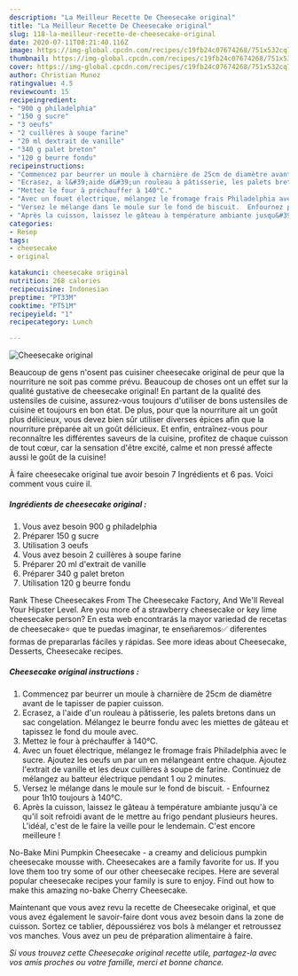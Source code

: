 ```yaml
---
description: "La Meilleur Recette De Cheesecake original"
title: "La Meilleur Recette De Cheesecake original"
slug: 118-la-meilleur-recette-de-cheesecake-original
date: 2020-07-11T08:21:40.116Z
image: https://img-global.cpcdn.com/recipes/c19fb24c07674268/751x532cq70/cheesecake-original-photo-principale-de-la-recette.jpg
thumbnail: https://img-global.cpcdn.com/recipes/c19fb24c07674268/751x532cq70/cheesecake-original-photo-principale-de-la-recette.jpg
cover: https://img-global.cpcdn.com/recipes/c19fb24c07674268/751x532cq70/cheesecake-original-photo-principale-de-la-recette.jpg
author: Christian Munoz
ratingvalue: 4.5
reviewcount: 15
recipeingredient:
- "900 g philadelphia"
- "150 g sucre"
- "3 oeufs"
- "2 cuillères à soupe farine"
- "20 ml dextrait de vanille"
- "340 g palet breton"
- "120 g beurre fondu"
recipeinstructions:
- "Commencez par beurrer un moule à charnière de 25cm de diamètre avant de le tapisser de papier cuisson."
- "Ecrasez, a l&#39;aide d&#39;un rouleau à pâtisserie, les palets bretons dans un sac congelation. Mélangez le beurre fondu avec les miettes de gâteau et tapissez le fond du moule avec."
- "Mettez le four à préchauffer à 140°C."
- "Avec un fouet électrique, mélangez le fromage frais Philadelphia avec le sucre. Ajoutez les oeufs un par un en mélangeant entre chaque. Ajoutez l&#39;extrait de vanille et les deux cuillères à soupe de farine. Continuez de mélangez au batteur électrique pendant 1 ou 2 minutes."
- "Versez le mélange dans le moule sur le fond de biscuit.  Enfournez pour 1h10 toujours à 140°C."
- "Après la cuisson, laissez le gâteau à température ambiante jusqu&#39;à ce qu&#39;il soit refroidi avant de le mettre au frigo pendant plusieurs heures. L&#39;idéal, c&#39;est de le faire la veille pour le lendemain. C&#39;est encore meilleure !"
categories:
- Resep
tags:
- cheesecake
- original

katakunci: cheesecake original 
nutrition: 268 calories
recipecuisine: Indonesian
preptime: "PT33M"
cooktime: "PT51M"
recipeyield: "1"
recipecategory: Lunch

---
```



![Cheesecake original](https://img-global.cpcdn.com/recipes/c19fb24c07674268/751x532cq70/cheesecake-original-photo-principale-de-la-recette.jpg)

Beaucoup de gens n'osent pas cuisiner cheesecake original de peur que la nourriture ne soit pas comme prévu. Beaucoup de choses ont un effet sur la qualité gustative de cheesecake original! En partant de la qualité des ustensiles de cuisine, assurez-vous toujours d'utiliser de bons ustensiles de cuisine et toujours en bon état. De plus, pour que la nourriture ait un goût plus délicieux, vous devez bien sûr utiliser diverses épices afin que la nourriture préparée ait un goût délicieux. Et enfin, entraînez-vous pour reconnaître les différentes saveurs de la cuisine, profitez de chaque cuisson de tout cœur, car la sensation d'être excité, calme et non pressé affecte aussi le goût de la cuisine!

<!--inarticleads1-->

À faire cheesecake original tue avoir besoin 7 Ingrédients et 6 pas. Voici comment vous cuire il.

##### Ingrédients de cheesecake original :

1. Vous avez besoin 900 g philadelphia
1. Préparer 150 g sucre
1. Utilisation 3 oeufs
1. Vous avez besoin 2 cuillères à soupe farine
1. Préparer 20 ml d&#39;extrait de vanille
1. Préparer 340 g palet breton
1. Utilisation 120 g beurre fondu


Rank These Cheesecakes From The Cheesecake Factory, And We&#39;ll Reveal Your Hipster Level. Are you more of a strawberry cheesecake or key lime cheesecake person? En esta web encontrarás la mayor variedad de recetas de cheesecake⭐ que te puedas imaginar, te enseñaremos✅ diferentes formas de prepararlas fáciles y rápidas. See more ideas about Cheesecake, Desserts, Cheesecake recipes. 

<!--inarticleads2-->

##### Cheesecake original instructions :

1. Commencez par beurrer un moule à charnière de 25cm de diamètre avant de le tapisser de papier cuisson.
1. Ecrasez, a l&#39;aide d&#39;un rouleau à pâtisserie, les palets bretons dans un sac congelation. Mélangez le beurre fondu avec les miettes de gâteau et tapissez le fond du moule avec.
1. Mettez le four à préchauffer à 140°C.
1. Avec un fouet électrique, mélangez le fromage frais Philadelphia avec le sucre. Ajoutez les oeufs un par un en mélangeant entre chaque. Ajoutez l&#39;extrait de vanille et les deux cuillères à soupe de farine. Continuez de mélangez au batteur électrique pendant 1 ou 2 minutes.
1. Versez le mélange dans le moule sur le fond de biscuit.  - Enfournez pour 1h10 toujours à 140°C.
1. Après la cuisson, laissez le gâteau à température ambiante jusqu&#39;à ce qu&#39;il soit refroidi avant de le mettre au frigo pendant plusieurs heures. L&#39;idéal, c&#39;est de le faire la veille pour le lendemain. C&#39;est encore meilleure !


No-Bake Mini Pumpkin Cheesecake - a creamy and delicious pumpkin cheesecake mousse with. Cheesecakes are a family favorite for us. If you love them too try some of our other cheesecake recipes. Here are several popular cheesecake recipes your family is sure to enjoy. Find out how to make this amazing no-bake Cherry Cheesecake. 

<!--inarticleads1-->

<p>
Maintenant que vous avez revu la recette de Cheesecake original, et que vous avez également le savoir-faire dont vous avez besoin dans la zone de cuisson. Sortez ce tablier, dépoussiérez vos bols à mélanger et retroussez vos manches. Vous avez un peu de préparation alimentaire à faire.
</p>

<p>
<i>Si vous trouvez cette Cheesecake original recette utile, partagez-la avec vos amis proches ou votre famille, merci et bonne chance.</i>
</p>
